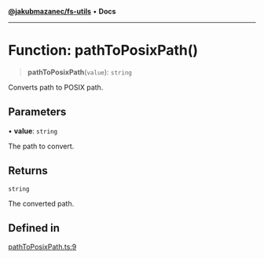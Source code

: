 [**@jakubmazanec/fs-utils**](../README.md) • **Docs**

---

# Function: pathToPosixPath()

> **pathToPosixPath**(`value`): `string`

Converts path to POSIX path.

## Parameters

• **value**: `string`

The path to convert.

## Returns

`string`

The converted path.

## Defined in

[pathToPosixPath.ts:9](https://github.com/jakubmazanec/tools/blob/d628f137f5fc7b1bea261e1e59d468d8339ed884/packages/fs-utils/source/pathToPosixPath.ts#L9)
